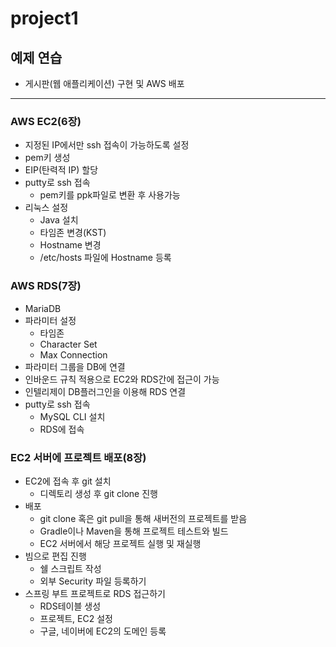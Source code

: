 # project1

## 예제 연습
* 게시판(웹 애플리케이션) 구현 및 AWS 배포
---
### AWS EC2(6장)
* 지정된 IP에서만 ssh 접속이 가능하도록 설정
* pem키 생성
* EIP(탄력적 IP) 할당
* putty로 ssh 접속
  * pem키를 ppk파일로 변환 후 사용가능
* 리눅스 설정
  * Java 설치
  * 타임존 변경(KST)
  * Hostname 변경
  * /etc/hosts 파일에 Hostname 등록

### AWS RDS(7장)
* MariaDB
* 파라미터 설정
  * 타임존
  * Character Set
  * Max Connection
* 파라미터 그룹을 DB에 연결
* 인바운드 규칙 적용으로 EC2와 RDS간에 접근이 가능
* 인텔리제이 DB플러그인을 이용해 RDS 연결
* putty로 ssh 접속 
  * MySQL CLI 설치
  * RDS에 접속

### EC2 서버에 프로젝트 배포(8장)
* EC2에 접속 후 git 설치
  * 디렉토리 생성 후 git clone 진행
* 배포
  * git clone 혹은 git pull을 통해 새버전의 프로젝트를 받음
  * Gradle이나 Maven을 통해 프로젝트 테스트와 빌드
  * EC2 서버에서 해당 프로젝트 실행 및 재실행
* 빔으로 편집 진행
  * 쉘 스크립트 작성
  * 외부 Security 파일 등록하기
* 스프링 부트 프로젝트로 RDS 접근하기
  * RDS테이블 생성
  * 프로젝트, EC2 설정
  * 구글, 네이버에 EC2의 도메인 등록